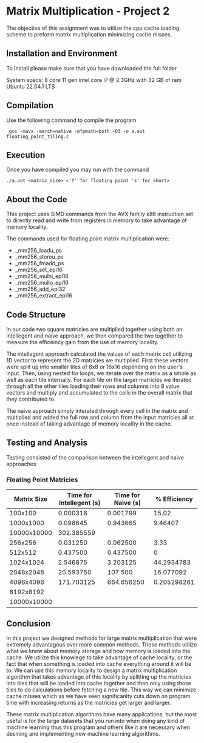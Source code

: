 # Matrix Multiplication - Project 2

The objective of this assignment was to utilize the cpu cache loading scheme to preform matrix multiplication minimizing cache misses.

## Installation and Environment

To Install please make sure that you have downloaded the full folder

System specs:
8 core 11 gen intel core i7 @ 2.3GHz with 32 GB of ram
Ubuntu 22.04.1 LTS

## Compilation

Use the following command to compile the program

```
 gcc -mavx -march=native -mfpmath=both -O3 -o a.out floating_point_tiling.c
```

## Execution

Once you have compiled you may run with the command
```
./a.out <matrix_size> <'f' for floating point 's' for short>
```

## About the Code

This project uses SIMD commands from the AVX family x86 instruction set to directly read and write from registers in memory to take advantage of memory locality.

The commands used for floating point matrix multiplication were:
- _mm256_loadu_ps
- _mm256_storeu_ps
- _mm256_fmadd_ps
- _mm256_set_epi16
- _mm256_mulhi_epi16
- _mm256_mullo_epi16
- _mm256_add_epi32
- _mm256_extract_epi16

## Code Structure

In our code two square matricies are multiplied together using both an intellegent and naive approach, we then compared the two together to measure the efficeincy gain
from the use of memory locality. 

The intellegent approach calculated the values of each matrix cell utilizing 1D vector to represent the 2D matricies we multiplied. First these vectors were split up into
smaller tiles of 8x8 or 16x16 depending on the user's input. Then, using nested for loops, we iterate over the matrix as a whole as well as each tile internally. For each tile on the larger matricies we iterated through all the other tiles loading their rows and columns into 8 value vectors and multiply and
accumulated to the cells in the overall matrix that they contributed to.

The naive approach simply interated through every cell in the matrix and multiplied and added the full row and column from the input matricies all at once instead of
taking advantage of memory locality in the cache.

## Testing and Analysis

Testing consisted of the comparison between the intellegent and naive approaches

### Floating Point Matricies
| Matrix Size	| Time for Intellegent (s)	| Time for Naive (s)	| % Efficiency |
|---------------|---------------|---------------|------------|
| 100x100	| 0.000318 |	0.001799	| 15.02 |
| 1000x1000		|	0.098645 |	0.943665	| 9.46407 |
| 10000x10000		|	302.385559 |		|
| 256x256 | 0.031250 | 0.062500 | 3.33 |
| 512x512 | 0.437500 | 0.437500 | 0 |
| 1024x1024 | 2.546875 | 3.203125 | 44.2934783 |
| 2048x2048 | 20.593750 | 107.500 | 16.077092 |
| 4096x4096 | 171.703125 | 664.656250 | 0.205298261 |
| 8192x8192 |  |  |  |
| 10000x10000 |  |  |  |



## Conclusion

In this project we designed methods for large matrix multiplication that were extremely advantagous over more common methods. These methods utilize what we know about 
memory storage and how memory is loaded into the cache. We utilize this knowlege to take advantage of cache locality, or the fact that when something is loaded into
cache everything around it will be to. We can use this memory locality to design a matrix multiplication algorithm that takes advantage of this locality by splitting
up the matricies into tiles that will be loaded into cache together and then only using those tiles to do calculations before fetching a new tile. This way we can minimize cache misses which as we have seen significanlty cuts down on program time with increasing returns as the matricies get larger and larger.

These matrix multiplication algorithms have many applications, but the most useful is for the large datasets that you run into when doing any kind of machine learning
thus this program and others like it are necessary when desining and implementing new machine learning algorithms. 
